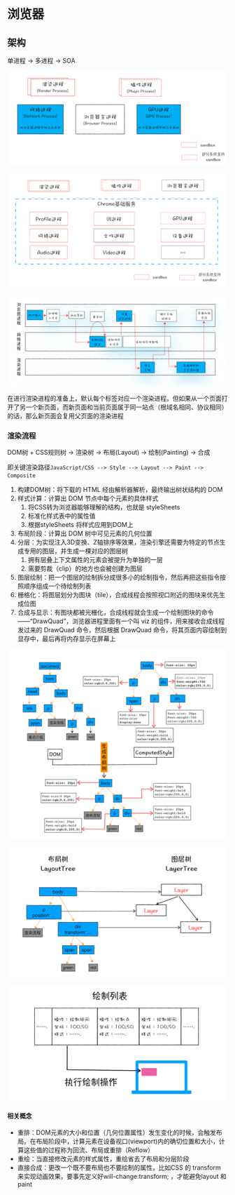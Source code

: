 # 浏览器

## 架构

单进程 -> 多进程 -> SOA

![多进程](/assets/2022920193524.webp)

![SOA:解决多进程的资源浪费问题](/assets/2022920193552.webp)

![从输入 URL 到页面展示完整流程](/assets/202292020140.webp)

在进行渲染进程的准备上，默认每个标签对应一个渲染进程。但如果从一个页面打开了另一个新页面，而新页面和当前页面属于同一站点（根域名相同、协议相同）的话，那么新页面会复用父页面的渲染进程

### 渲染流程

DOM树 + CSS规则树 -> 渲染树 -> 布局(Layout) -> 绘制(Painting) -> 合成

即关键渲染路径`JavaScript/CSS --> Style --> Layout --> Paint --> Composite`

1. 构建DOM树：将下载的 HTML 经由解析器解析，最终输出树状结构的 DOM
2. 样式计算：计算出 DOM 节点中每个元素的具体样式
   1. 将CSS转为浏览器能够理解的结构，也就是 styleSheets
   2. 标准化样式表中的属性值
   3. 根据styleSheets 将样式应用到DOM上
3. 布局阶段：计算出 DOM 树中可见元素的几何位置
4. 分层：为实现注入3D变换、Z轴排序等效果，渲染引擎还需要为特定的节点生成专用的图层，并生成一棵对应的图层树
   1. 拥有层叠上下文属性的元素会被提升为单独的一层
   2. 需要剪裁（clip）的地方也会被创建为图层
5. 图层绘制：把一个图层的绘制拆分成很多小的绘制指令，然后再把这些指令按照顺序组成一个待绘制列表
6. 栅格化：将图层划分为图块（tile），合成线程会按照视口附近的图块来优先生成位图
7. 合成与显示：有图块都被光栅化，合成线程就会生成一个绘制图块的命令——“DrawQuad”，浏览器进程里面有一个叫 viz 的组件，用来接收合成线程发过来的 DrawQuad 命令，然后根据 DrawQuad 命令，将其页面内容绘制到显存中，最后再将内存显示在屏幕上

![DOM与样式表生成布局树](/assets/2022922171631.webp)

![生成图层树](/assets/2022922174123.webp)

![绘制列表](/assets/2022922174737.webp)

#### 相关概念

- 重排：DOM元素的大小和位置（几何位置属性）发生变化的时候，会触发布局。在布局阶段中，计算元素在设备视口(viewport)内的确切位置和大小，计算这些值的过程称为回流、布局或重排（Reflow）
- 重绘：当直接修改元素的样式属性，重绘省去了布局和分层阶段
- 直接合成：更改一个既不要布局也不要绘制的属性，比如CSS 的 transform 来实现动画效果，要事先定义好will-change:transform; ，才能避免layout 和paint

